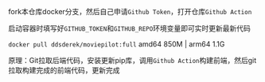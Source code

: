 fork本仓库docker分支，然后自己申请`Github Token`，打开仓库`Github Action`

启动容器时填写好`GITHUB_TOKEN`和`GITHUB_REPO`环境变量即可实时更新最新代码

`docker pull ddsderek/moviepilot:full` amd64 850M | arm64 1.1G

原理：Git拉取后端代码，安装更新pip库，调用`Github Action`构建前端，然后git拉取构建完成的前端代码，更新完成
